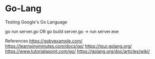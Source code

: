 # Go-Lang
Testing Google's Go Language

go run server.go
OR
go build server.go -> run server.exe

References
https://gobyexample.com/
https://learnxinyminutes.com/docs/go/
https://tour.golang.org/
https://www.tutorialspoint.com/go/
https://golang.org/doc/articles/wiki/
